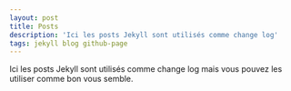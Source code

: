 ```yaml
---
layout: post
title: Posts
description: 'Ici les posts Jekyll sont utilisés comme change log'
tags: jekyll blog github-page
---
```

Ici les posts Jekyll sont utilisés comme change log mais vous pouvez les utiliser comme bon vous semble.
